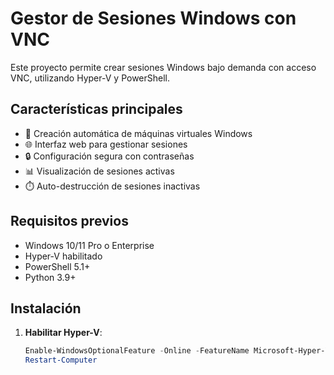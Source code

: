# Gestor de Sesiones Windows con VNC

Este proyecto permite crear sesiones Windows bajo demanda con acceso VNC, utilizando Hyper-V y PowerShell.

## Características principales

- 🚀 Creación automática de máquinas virtuales Windows
- 🌐 Interfaz web para gestionar sesiones
- 🔒 Configuración segura con contraseñas
- 📊 Visualización de sesiones activas
- ⏱️ Auto-destrucción de sesiones inactivas

## Requisitos previos

- Windows 10/11 Pro o Enterprise
- Hyper-V habilitado
- PowerShell 5.1+
- Python 3.9+

## Instalación

1. **Habilitar Hyper-V**:
   ```powershell
   Enable-WindowsOptionalFeature -Online -FeatureName Microsoft-Hyper-V -All
   Restart-Computer
